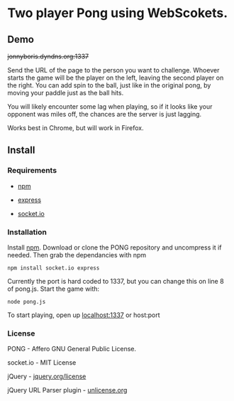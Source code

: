 Two player Pong using WebScokets.
=================================

Demo
----

~~jonnyboris.dyndns.org:1337~~

Send the URL of the page to the person you want to challenge. Whoever starts the game will be the player on the left, leaving the second player on the right. You can add spin to the ball, just like in the original pong, by moving your paddle just as the ball hits.

You will likely encounter some lag when playing, so if it looks like your opponent was miles off, the chances are the server is just lagging. 

Works best in Chrome, but will work in Firefox.

Install
-------

### Requirements

* [npm](http://npmjs.org/)

* [express](http://expressjs.com/)

* [socket.io](http://socket.io/)

### Installation

Install [npm](http://npmjs.org/). Download or clone the PONG repository and uncompress it if needed. Then grab the dependancies with npm

    npm install socket.io express

Currently the port is hard coded to 1337, but you can change this on line 8 of pong.js. Start the game with:

    node pong.js
	
To start playing, open up [localhost:1337](localhost:1337) or host:port

### License

PONG - Affero GNU General Public License.

socket.io - MIT License

jQuery - [jquery.org/license](http://jquery.org/license/)

jQuery URL Parser plugin - [unlicense.org](http://unlicense.org/)
